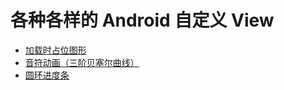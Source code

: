 # 各种各样的 Android 自定义 View

+ [加载时占位图形](https://github.com/cnwutianhao/android-view/tree/main/app/src/main/java/com/tyhoo/android/view/ui/skeleton)
+ [音符动画（三阶贝塞尔曲线）](https://github.com/cnwutianhao/android-view/tree/main/app/src/main/java/com/tyhoo/android/view/ui/floatnode)
+ [圆环进度条](https://github.com/cnwutianhao/android-view/tree/main/app/src/main/java/com/tyhoo/android/view/ui/progressbar)
